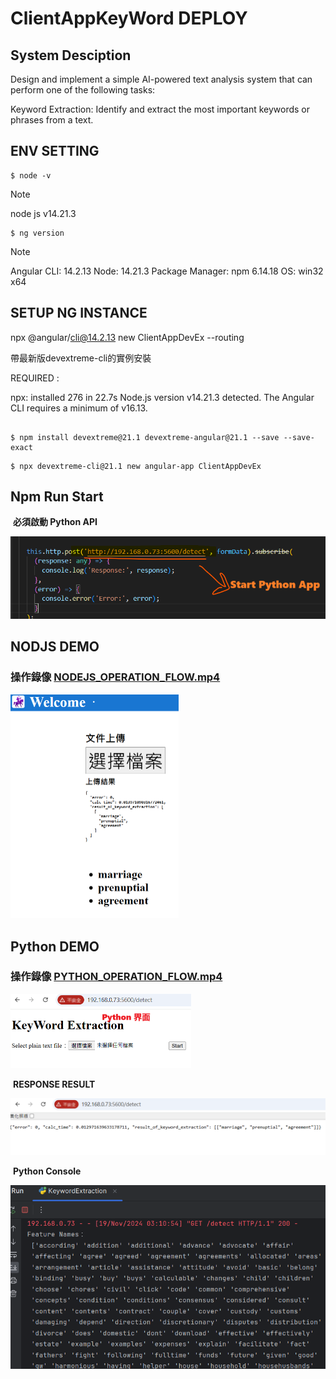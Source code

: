 # ClientAppKeyWord DEPLOY



## System Desciption

Design and implement a simple AI-powered text analysis system that can perform one of the following tasks:

Keyword Extraction: Identify and extract the most important keywords or phrases from a text.



## ENV SETTING

```
$ node -v    
```

> [!NOTE]
>
> node js v14.21.3

```
$ ng version
```

> [!NOTE]
>
> Angular CLI: 14.2.13
> Node: 14.21.3
> Package Manager: npm 6.14.18
> OS: win32 x64



## SETUP NG INSTANCE

npx @angular/cli@14.2.13 new ClientAppDevEx --routing

帶最新版devextreme-cli的實例安裝

REQUIRED : 

npx: installed 276 in 22.7s
Node.js version v14.21.3 detected.
The Angular CLI requires a minimum of v16.13.

```

$ npm install devextreme@21.1 devextreme-angular@21.1 --save --save-exact
```

```
$ npx devextreme-cli@21.1 new angular-app ClientAppDevEx
```

## Npm Run Start

​		    **必須啟動 Python API**

![image-20241118211903454](README_IMGs/README/image-20241118211903454.png)

 



## NODJS DEMO

### 操作錄像 **[NODEJS_OPERATION_FLOW.mp4](NODEJS_OPERATION_FLOW.mp4)**   

<img src="README_IMGs/README/image-20241119031005260.png" alt="image-20241119031005260" style="zoom:50%;" />

## Python DEMO

### 操作錄像 **[PYTHON_OPERATION_FLOW.mp4](PYTHON_OPERATION_FLOW.mp4)**

​			<img src="README_IMGs/README/image-20241119031202604.png" alt="image-20241119031202604" style="zoom:50%;" />

​			**RESPONSE RESULT**

​			<img src="README_IMGs/README/image-20241119031306367.png" alt="image-20241119031306367" style="zoom:50%;" />

​			**Python Console**

​			<img src="README_IMGs/README/image-20241119031418581.png" alt="image-20241119031418581" style="zoom: 67%;" />

